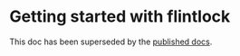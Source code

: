 # Getting started with flintlock

This doc has been superseded by the [published docs][site].

[site]: https://docs.flintlock.dev/
